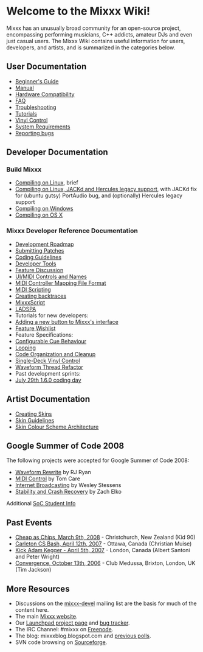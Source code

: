 # Welcome to the Mixxx Wiki\!

Mixxx has an unusually broad community for an open-source project,
encompassing performing musicians, C++ addicts, amateur DJs and even
just casual users. The Mixxx Wiki contains useful information for users,
developers, and artists, and is summarized in the categories below.

## User Documentation

  - [Beginner's Guide](Beginner's%20Guide)
  - [Manual](Manual)
  - [Hardware Compatibility](Hardware%20Compatibility)
  - [FAQ](FAQ)
  - [Troubleshooting](Troubleshooting)
  - [Tutorials](Tutorials)
  - [Vinyl Control](Vinyl%20Control)
  - [System Requirements](System%20Requirements)
  - [Reporting bugs](Reporting%20bugs)

## Developer Documentation

### Build Mixxx

  - [Compiling on Linux](Compiling%20on%20Linux), brief
  - [Compiling on Linux, JACKd and Hercules legacy
    support](Compiling%20on%20Linux,%20JACKd%20and%20Hercules%20legacy%20support),
    with JACKd fix for (ubuntu gutsy) PortAudio bug, and (optionally)
    Hercules legacy support
  - [Compiling on Windows](Compiling%20on%20Windows)
  - [Compiling on OS X](Compiling%20on%20OS%20X)

### Mixxx Developer Reference Documentation

  - [Development Roadmap](Development%20Roadmap)
  - [Submitting Patches](Submitting%20Patches)
  - [Coding Guidelines](Coding%20Guidelines)
  - [Developer Tools](Developer%20Tools)
  - [Feature Discussion](Feature%20Discussion)
  - [UI/MIDI Controls and
    Names](midi_controller_mapping_file_format#ui_midi_controls_and_names)
  - [MIDI Controller Mapping File
    Format](MIDI%20Controller%20Mapping%20File%20Format)
  - [MIDI Scripting](MIDI%20Scripting)
  - [Creating backtraces](Creating%20backtraces)
  - [MixxxScript](MixxxScript)
  - [LADSPA](LADSPA)
  - Tutorials for new developers:
  - [Adding a new button to Mixxx's
    interface](Adding%20a%20new%20button%20to%20Mixxx's%20interface)
  - [Feature Wishlist](Feature%20Wishlist)
  - Feature Specifications:
  - [Configurable Cue Behaviour](Configurable%20Cue%20Behaviour)
  - [Looping](Looping)
  - [Code Organization and Cleanup](Code%20Organization%20and%20Cleanup)
  - [Single-Deck Vinyl Control](Single-Deck%20Vinyl%20Control)
  - [Waveform Thread Refactor](Waveform%20Thread%20Refactor)
  - Past development sprints:
  - [July 29th 1.6.0 coding day](Coding%20Day%20Activities)

## Artist Documentation

  - [Creating Skins](Creating%20Skins)
  - [Skin Guidelines](Skin%20Guidelines)
  - [Skin Colour Scheme
    Architecture](Skin%20Colour%20Scheme%20Architecture)

## Google Summer of Code 2008

The following projects were accepted for Google Summer of Code 2008:

  - [Waveform Rewrite](gsoc2008/waveform_rewrite) by RJ Ryan
  - [MIDI Control](gsoc2008/midi_control) by Tom Care
  - [Internet Broadcasting](gsoc2008/internet_broadcasting) by Wesley
    Stessens
  - [Stability and Crash
    Recovery](gsoc2008/stability_and_crash_recovery) by Zach Elko

Additional [SoC Student Info](SoC%20Student%20Info)

## Past Events

  - [Cheap as Chips, March 9th, 2008](cheapaschips20080309) -
    Christchurch, New Zealand (Kid 90)
  - [Carleton CS Bash, April 12th, 2007](haz200704012) - Ottawa, Canada
    (Christian Muise)
  - [Kick Adam Kegger - April 5th, 2007](kickadamkegger20070405) -
    London, Canada (Albert Santoni and Peter Wright)
  - [Convergence, October 13th, 2006](convergence20061013) - Club
    Medussa, Brixton, London, UK (Tim Jackson) 

## More Resources

  - Discussions on the
    [mixxx-devel](https://lists.sourceforge.net/lists/listinfo/mixxx-devel)
    mailing list are the basis for much of the content here.
  - The main [Mixxx website](http://www.mixxx.org).
  - Our [Launchpad project page](http://www.launchpad.net/mixxx/) and
    [bug tracker](https://bugs.launchpad.net/mixxx/).
  - The IRC Channel: \#mixxx on [Freenode](http://freenode.net/).
  - The blog: mixxxblog.blogspot.com and [previous
    polls](previous%20polls).
  - SVN code browsing on
    [Sourceforge](http://mixxx.svn.sourceforge.net/viewvc/mixxx/).

